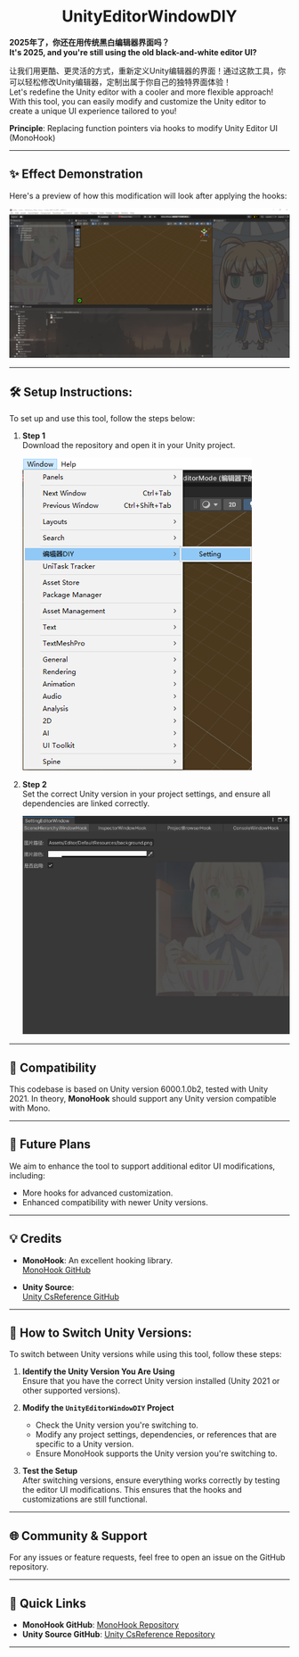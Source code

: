 <div align="center">

# **UnityEditorWindowDIY**

</div>


**2025年了，你还在用传统黑白编辑器界面吗？**  
**It's 2025, and you're still using the old black-and-white editor UI?**  

让我们用更酷、更灵活的方式，重新定义Unity编辑器的界面！通过这款工具，你可以轻松修改Unity编辑器，定制出属于你自己的独特界面体验！  
Let's redefine the Unity editor with a cooler and more flexible approach! With this tool, you can easily modify and customize the Unity editor to create a unique UI experience tailored to you!



**Principle**: Replacing function pointers via hooks to modify Unity Editor UI (MonoHook)

---

## ✨ Effect Demonstration
Here's a preview of how this modification will look after applying the hooks:

![Image Loading](img/1.png)

---

## 🛠️ Setup Instructions:

To set up and use this tool, follow the steps below:

1. **Step 1**  
   Download the repository and open it in your Unity project.

   ![Image Loading](img/2.png)

2. **Step 2**  
   Set the correct Unity version in your project settings, and ensure all dependencies are linked correctly.

   ![Image Loading](img/3.png)

---

## 🔧 Compatibility

This codebase is based on Unity version 6000.1.0b2, tested with Unity 2021. In theory, **MonoHook** should support any Unity version compatible with Mono.

---

## 🔮 Future Plans
We aim to enhance the tool to support additional editor UI modifications, including:

- More hooks for advanced customization.
- Enhanced compatibility with newer Unity versions.

---

## 💡 Credits

- **MonoHook**: An excellent hooking library.  
  [MonoHook GitHub](https://github.com/Misaka-Mikoto-Tech/MonoHook?tab=MIT-1-ov-file)

- **Unity Source**:  
  [Unity CsReference GitHub](https://github.com/Unity-Technologies/UnityCsReference)

---

## 🔄 How to Switch Unity Versions:

To switch between Unity versions while using this tool, follow these steps:

1. **Identify the Unity Version You Are Using**  
   Ensure that you have the correct Unity version installed (Unity 2021 or other supported versions).

2. **Modify the `UnityEditorWindowDIY` Project**  
   - Check the Unity version you're switching to.
   - Modify any project settings, dependencies, or references that are specific to a Unity version.
   - Ensure MonoHook supports the Unity version you're switching to.

3. **Test the Setup**  
   After switching versions, ensure everything works correctly by testing the editor UI modifications. This ensures that the hooks and customizations are still functional.

---

## 🌐 Community & Support

For any issues or feature requests, feel free to open an issue on the GitHub repository.

---

## 🚀 Quick Links
- **MonoHook GitHub**: [MonoHook Repository](https://github.com/Misaka-Mikoto-Tech/MonoHook?tab=MIT-1-ov-file)
- **Unity Source GitHub**: [Unity CsReference Repository](https://github.com/Unity-Technologies/UnityCsReference)

---

